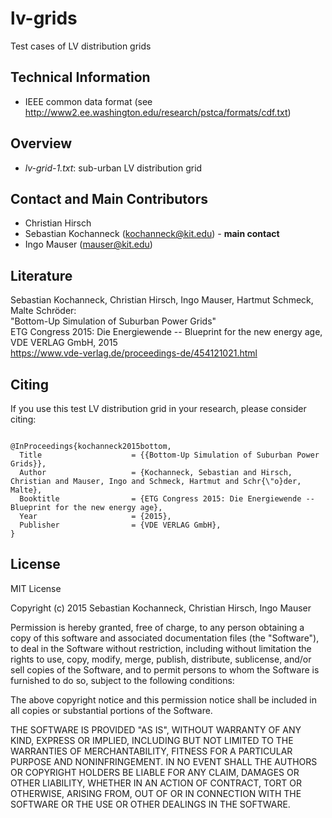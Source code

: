 # lv-grids
Test cases of LV distribution grids


## Technical Information

* IEEE common data format (see http://www2.ee.washington.edu/research/pstca/formats/cdf.txt)


## Overview

* <i>lv-grid-1.txt</i>: sub-urban LV distribution grid


## Contact and Main Contributors

* Christian Hirsch
* Sebastian Kochanneck (kochanneck@kit.edu) - <b>main contact</b>
* Ingo Mauser (mauser@kit.edu)


## Literature

Sebastian Kochanneck, Christian Hirsch, Ingo Mauser, Hartmut Schmeck, Malte Schröder: <br />
"Bottom-Up Simulation of Suburban Power Grids" <br />
ETG Congress 2015: Die Energiewende -- Blueprint for the new energy age, VDE VERLAG GmbH, 2015 <br />
https://www.vde-verlag.de/proceedings-de/454121021.html


## Citing

If you use this test LV distribution grid in your research, please consider citing:
<pre><code>
@InProceedings{kochanneck2015bottom,
  Title                    = {{Bottom-Up Simulation of Suburban Power Grids}},
  Author                   = {Kochanneck, Sebastian and Hirsch, Christian and Mauser, Ingo and Schmeck, Hartmut and Schr{\"o}der, Malte},
  Booktitle                = {ETG Congress 2015: Die Energiewende -- Blueprint for the new energy age},
  Year                     = {2015},
  Publisher                = {VDE VERLAG GmbH},
}
</code></pre>


## License

MIT License

Copyright (c) 2015 Sebastian Kochanneck, Christian Hirsch, Ingo Mauser

Permission is hereby granted, free of charge, to any person obtaining a copy
of this software and associated documentation files (the "Software"), to deal
in the Software without restriction, including without limitation the rights
to use, copy, modify, merge, publish, distribute, sublicense, and/or sell
copies of the Software, and to permit persons to whom the Software is
furnished to do so, subject to the following conditions:

The above copyright notice and this permission notice shall be included in all
copies or substantial portions of the Software.

THE SOFTWARE IS PROVIDED "AS IS", WITHOUT WARRANTY OF ANY KIND, EXPRESS OR
IMPLIED, INCLUDING BUT NOT LIMITED TO THE WARRANTIES OF MERCHANTABILITY,
FITNESS FOR A PARTICULAR PURPOSE AND NONINFRINGEMENT. IN NO EVENT SHALL THE
AUTHORS OR COPYRIGHT HOLDERS BE LIABLE FOR ANY CLAIM, DAMAGES OR OTHER
LIABILITY, WHETHER IN AN ACTION OF CONTRACT, TORT OR OTHERWISE, ARISING FROM,
OUT OF OR IN CONNECTION WITH THE SOFTWARE OR THE USE OR OTHER DEALINGS IN THE
SOFTWARE.

